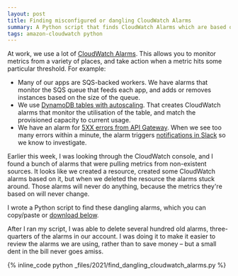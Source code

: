 ```yaml
---
layout: post
title: Finding misconfigured or dangling CloudWatch Alarms
summary: A Python script that finds CloudWatch Alarms which are based on a now non-existent source.
tags: amazon-cloudwatch python
---
```


At work, we use a lot of [CloudWatch Alarms][alarms].
This allows you to monitor metrics from a variety of places, and take action when a metric hits some particular threshold.
For example:

-   Many of our apps are SQS-backed workers.
    We have alarms that monitor the SQS queue that feeds each app, and adds or removes instances based on the size of the queue.
-   We use [DynamoDB tables with autoscaling][dynamodb].
    That creates CloudWatch alarms that monitor the utilisation of the table, and match the provisioned capacity to current usage.
-   We have an alarm for [5XX errors from API Gateway][gateway].
    When we see too many errors within a minute, the alarm triggers [notifications in Slack][slack_alarms] so we know to investigate.

Earlier this week, I was looking through the CloudWatch console, and I found a bunch of alarms that were pulling metrics from non-existent sources.
It looks like we created a resource, created some CloudWatch alarms based on it, but when we deleted the resource the alarms stuck around.
Those alarms will never do anything, because the metrics they're based on will never change.

I wrote a Python script to find these dangling alarms, which you can copy/paste or [download below](/files/2021/find_dangling_cloudwatch_alarms.py).

After I ran my script, I was able to delete several hundred old alarms, three-quarters of the alarms in our account.
I was doing it to make it easier to review the alarms we are using, rather than to save money – but a small dent in the bill never goes amiss.

{% inline_code python _files/2021/find_dangling_cloudwatch_alarms.py %}

[alarms]: https://docs.aws.amazon.com/AmazonCloudWatch/latest/monitoring/AlarmThatSendsEmail.html
[dynamodb]: https://docs.aws.amazon.com/amazondynamodb/latest/developerguide/AutoScaling.html
[gateway]: https://docs.aws.amazon.com/apigateway/latest/developerguide/api-gateway-metrics-and-dimensions.html
[slack_alarms]: https://stacks.wellcomecollection.org/getting-helpful-cloudwatch-alarms-in-slack-ba98fcbe6d31
